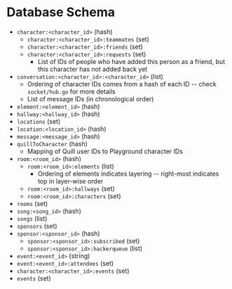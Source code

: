 # Database Schema

- `character:<character_id>` (hash)
  - `character:<character_id>:teammates` (set)
  - `character:<character_id>:friends` (set)
  - `character:<character_id>:requests` (set)
    - List of IDs of people who have added this person as a friend, but this character has not added back yet
- `conversation:<character_id>:<character_id>` (list)
  - Ordering of character IDs comes from a hash of each ID -- check `socket/hub.go` for more details
  - List of message IDs (in chronological order)
- `element:<element_id>` (hash)
- `hallway:<hallway_id>` (hash)
- `locations` (set)
- `location:<location_id>` (hash)
- `message:<message_id>` (hash)
- `quillToCharacter` (hash)
  - Mapping of Quill user IDs to Playground character IDs
- `room:<room_id>` (hash)
  - `room:<room_id>:elements` (list)
    - Ordering of elements indicates layering -- right-most indicates top in layer-wise order
  - `room:<room_id>:hallways` (set)
  - `room:<room_id>:characters` (set)
- `rooms` (set)
- `song:<song_id>` (hash)
- `songs` (list)
- `sponsors` (set)
- `sponsor:<sponsor_id>` (hash)
  - `sponsor:<sponsor_id>:subscribed` (set)
  - `sponsor:<sponsor_id>:hackerqueue` (list)
- `event:<event_id>` (string)
- `event:<event_id>:attendees` (set)
- `character:<character_id>:events` (set)
- `events` (set)
